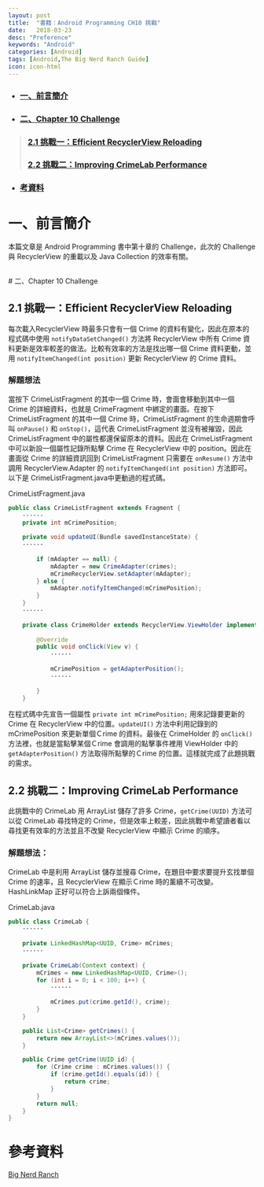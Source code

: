 ```yaml
---
layout: post
title:  "書籍：Android Programming CH10 挑戰"
date:   2018-03-23
desc: "Preference"
keywords: "Android"
categories: [Android]
tags: [Android,The Big Nerd Ranch Guide]
icon: icon-html
---
```


* ### [一、前言簡介](#1)
* ### [二、Chapter 10 Challenge](#2)
> ### [2.1 挑戰一：Efficient RecyclerView Reloading](#2.1)
> ### [2.2 挑戰二：Improving CrimeLab Performance](#2.2)
* ### [考資料](#3)

<h2 id="1"></h2>

# 一、前言簡介
本篇文章是 Android Programming 書中第十章的 Challenge，此次的 Challenge 與 RecyclerView 的重載以及 Java Collection 的效率有關。

<h2 id="1"></h2>
# 二、Chapter 10 Challenge

## 2.1 挑戰一：Efficient RecyclerView Reloading
每次載入RecyclerView 時最多只會有一個 Crime 的資料有變化，因此在原本的程式碼中使用 `notifyDataSetChanged()` 方法將 RecyclerView 中所有 Crime 資料更新是效率較差的做法。比較有效率的方法是找出哪一個 Crime 資料更動，並用 `notifyItemChanged(int position)` 更新 RecyclerView 的 Crime 資料。

### 解題想法
當按下 CrimeListFragment 的其中一個 Crime 時，會面會移動到其中一個 Crime 的詳細資料，也就是 CrimeFragment 中綁定的畫面。在按下 CrimeListFragment 的其中一個 Crime 時，CrimeListFragment 的生命週期會呼叫 `onPause()` 和 `onStop()`，這代表 CrimeListFragment 並沒有被摧毀，因此 CrimeListFragment 中的屬性都還保留原本的資料。因此在 CrimeListFragment 中可以新設一個屬性記錄所點擊 Crime 在 RecyclerView 中的 position。因此在畫面從 Crime 的詳細資訊回到 CrimeListFragment 只需要在 `onResume()` 方法中調用 RecyclerView.Adapter 的 `notifyItemChanged(int position)` 方法即可。以下是 CrimeListFragment.java中更動過的程式碼。

CrimeListFragment.java

```java
public class CrimeListFragment extends Fragment {
    ······
    private int mCrimePosition;
    
    private void updateUI(Bundle savedInstanceState) {
    ······
    
        if (mAdapter == null) {
            mAdapter = new CrimeAdapter(crimes);
            mCrimeRecyclerView.setAdapter(mAdapter);
        } else {
            mAdapter.notifyItemChanged(mCrimePosition);
        }
    }
    ······
    
    private class CrimeHolder extends RecyclerView.ViewHolder implements View.OnClickListener {
    
        @Override
        public void onClick(View v) {
            ······
            
            mCrimePosition = getAdapterPosition();
            ······
            
        }
    }
```
在程式碼中先宣告一個屬性 `private int mCrimePosition;` 用來記錄要更新的 Crime 在 RecyclerView 中的位置。`updateUI()` 方法中利用記錄到的 mCrimePosition 來更新單個Ｃrime 的資料。最後在 CrimeHolder 的 `onClick()` 方法裡，也就是當點擊某個Ｃrime 會調用的點擊事件裡用 ViewHolder 中的 `getAdapterPosition()` 方法取得所點擊的Ｃrime 的位置。這樣就完成了此題挑戰的需求。

## 2.2 挑戰二：Improving CrimeLab Performance
此挑戰中的 CrimeLab 用 ArrayList 儲存了許多 Crime，`getCrime(UUID)` 方法可以從 CrimeLab 尋找特定的 Crime，但是效率上較差，因此挑戰中希望讀者看以尋找更有效率的方法並且不改變 RecyclerView 中顯示 Crime 的順序。

### 解題想法：
CrimeLab 中是利用 ArrayList 儲存並搜尋 Crime，在題目中要求要提升玄找單個 Crime 的速率，且 RecyclerView 在顯示Ｃrime 時的薰續不可改變。HashLinkMap 正好可以符合上訴兩個條件。

CrimeLab.java

```java
public class CrimeLab {
    ······
    
    private LinkedHashMap<UUID, Crime> mCrimes;
    ······
    
    private CrimeLab(Context context) {
        mCrimes = new LinkedHashMap<UUID, Crime>();
        for (int i = 0; i < 100; i++) {
            ······
            
            mCrimes.put(crime.getId(), crime);
        }
    }

    public List<Crime> getCrimes() {
        return new ArrayList<>(mCrimes.values());
    }

    public Crime getCrime(UUID id) {
        for (Crime crime : mCrimes.values()) {
            if (crime.getId().equals(id)) {
                return crime;
            }
        }
        return null;
    }
}

```

# 參考資料

[Big Nerd Ranch](https://forums.bignerdranch.com/c/android-programming-the-big-nerd-ranch-guide)